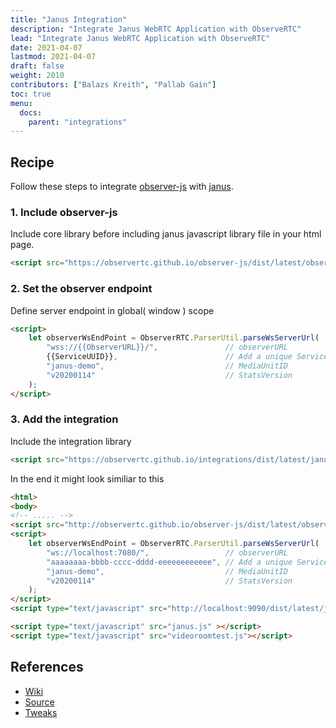 ```yaml
---
title: "Janus Integration"
description: "Integrate Janus WebRTC Application with ObserveRTC"
lead: "Integrate Janus WebRTC Application with ObserveRTC"
date: 2021-04-07
lastmod: 2021-04-07
draft: false
weight: 2010
contributors: ["Balazs Kreith", "Pallab Gain"]
toc: true
menu:
  docs:
    parent: "integrations"
---
```


## Recipe

Follow these steps to integrate [observer-js](https://github.com/ObserveRTC/observer-js) with [janus](https://janus.conf.meetecho.com/).


### 1. Include observer-js

Include core library before including janus javascript library file in your html page.

```html
<script src="https://observertc.github.io/observer-js/dist/latest/observer.min.js"></script>
```

### 2. Set the observer endpoint

Define server endpoint in global( window ) scope
```html
<script>
    let observerWsEndPoint = ObserverRTC.ParserUtil.parseWsServerUrl(
        "wss://{{ObserverURL}}/",               // observerURL
        {{ServiceUUID}},                        // Add a unique ServiceUUID here
        "janus-demo",                           // MediaUnitID
        "v20200114"                             // StatsVersion
    );
</script>
`````

### 3. Add the integration

Include the integration library

```html
<script src="https://observertc.github.io/integrations/dist/latest/janus.integration.min.js"></script>
```

In the end it might look similiar to this
```html
<html>
<body>
<!-- ..... -->
<script src="http://observertc.github.io/observer-js/dist/latest/observer.js"></script>
<script>
    let observerWsEndPoint = ObserverRTC.ParserUtil.parseWsServerUrl(
        "ws://localhost:7080/",                 // observerURL
        "aaaaaaaa-bbbb-cccc-dddd-eeeeeeeeeeee", // Add a unique ServiceUUID here
        "janus-demo",                           // MediaUnitID
        "v20200114"                             // StatsVersion
    );
</script>
<script type="text/javascript" src="http://localhost:9090/dist/latest/janus.integration.js"></script>

<script type="text/javascript" src="janus.js" ></script>
<script type="text/javascript" src="videoroomtest.js"></script>

```

## References

 * [Wiki](https://github.com/ObserveRTC/integrations/wiki/Janus-integration)
 * [Source](https://github.com/ObserveRTC/integrations/tree/main/src/janus)
 * [Tweaks](https://github.com/ObserveRTC/integrations/wiki/Tweak-your-integration)

